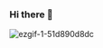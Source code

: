 ### Hi there 👋

![ezgif-1-51d890d8dc](https://user-images.githubusercontent.com/96732813/163594094-a6021974-8bb2-4686-9fe9-da6edf420938.gif)



<!--
**MakaiTheDev/MakaiTheDev** is a ✨ _special_ ✨ repository because its `README.md` (this file) appears on your GitHub profile.

Here are some ideas to get you started:

- 🔭 I’m currently working on ...
- 🌱 I’m currently learning ...
- 👯 I’m looking to collaborate on ...
- 🤔 I’m looking for help with ...
- 💬 Ask me about ...
- 📫 How to reach me: ...
- 😄 Pronouns: ...
- ⚡ Fun fact: ...
-->
